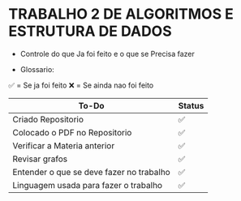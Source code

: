 # TRABALHO 2 DE ALGORITMOS E ESTRUTURA DE DADOS

* Controle do que Ja foi feito e o que se Precisa fazer

* Glossario:

:white_check_mark: = Se ja foi feito
:x: = Se ainda nao foi feito


To-Do|Status
|---|---|
Criado Repositorio|:white_check_mark:
Colocado o PDF no Repositorio|:white_check_mark:
Verificar a Materia anterior|:white_check_mark:
Revisar grafos|:white_check_mark:
Entender o que se deve fazer no trabalho|:white_check_mark:
Linguagem usada para fazer o trabalho|:white_check_mark:
